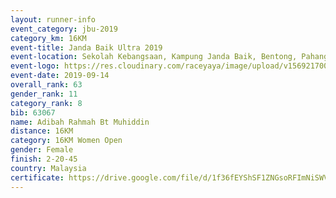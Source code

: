 ```yaml
---
layout: runner-info 
event_category: jbu-2019 
category_km: 16KM 
event-title: Janda Baik Ultra 2019
event-location: Sekolah Kebangsaan, Kampung Janda Baik, Bentong, Pahang, Malaysia 
event-logo: https://res.cloudinary.com/raceyaya/image/upload/v1569217009/logo/janda-baik_vch1pc.jpg 
event-date: 2019-09-14 
overall_rank: 63
gender_rank: 11
category_rank: 8
bib: 63067
name: Adibah Rahmah Bt Muhiddin
distance: 16KM
category: 16KM Women Open
gender: Female
finish: 2-20-45
country: Malaysia
certificate: https://drive.google.com/file/d/1f36fEYShSF1ZNGsoRFImNiSWV0_UzHIs/view?usp=sharing
---
```

